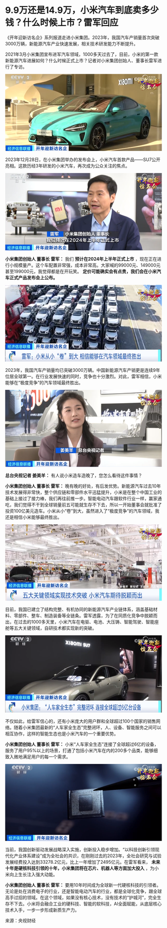 # 9.9万还是14.9万，小米汽车到底卖多少钱？什么时候上市？雷军回应

《开年迎新访名企》系列报道走进小米集团。2023年，我国汽车产销量首次突破3000万辆，新能源汽车产业快速发展，相关技术研发能力不断提升。

2021年3月小米集团宣布进军汽车领域，1000多天过去了，目前，小米的第一款新能源汽车进展如何？什么时候正式上市？记者对小米集团创始人、董事长雷军进行了专访。

![c385a883fc716f238a12b1add1e0a9af.jpg](https://raw.githubusercontent.com/qqhsx/qqnews_image/main/2024/01/20/9.9万还是14.9万，小米汽车到底卖多少钱？什么时候上市？雷军回应/c385a883fc716f238a12b1add1e0a9af.jpg)

2023年12月28日，在小米集团举办的发布会上，小米汽车首款产品——SU7公开亮相。这款历经3年研发的小米汽车，再次成为公众关注的焦点。

![5c37a152675316e46b93e0b8f2fa15fd.jpg](https://raw.githubusercontent.com/qqhsx/qqnews_image/main/2024/01/20/9.9万还是14.9万，小米汽车到底卖多少钱？什么时候上市？雷军回应/5c37a152675316e46b93e0b8f2fa15fd.jpg)

**小米集团创始人 董事长 雷军：** 我们 **预计在2024年上半年正式上市**
，现在正在进行小规模量产。这个车配置非常强，成本非常高。大家喊的99000元、149000元甚至199000元，我觉得都是在开玩笑。
**定价可能确实会有点贵，我们会在小米汽车正式产品发布会上公布。**

![3537d124a587642c7d8eb125791397b8.jpg](https://raw.githubusercontent.com/qqhsx/qqnews_image/main/2024/01/20/9.9万还是14.9万，小米汽车到底卖多少钱？什么时候上市？雷军回应/3537d124a587642c7d8eb125791397b8.jpg)

2023年，我国汽车产销量均已突破3000万辆。中国新能源汽车产销更是连续9年位居全球第一。在行业发展快速的同时，竞争也十分激烈。对此，雷军相信，小米能够在“极度竞争”的汽车领域最终胜出。

![c65d294adf39dd32cd7df5fc588a3821.jpg](https://raw.githubusercontent.com/qqhsx/qqnews_image/main/2024/01/20/9.9万还是14.9万，小米汽车到底卖多少钱？什么时候上市？雷军回应/c65d294adf39dd32cd7df5fc588a3821.jpg)

**总台央视记者 姜美羊：** 有人说小米造车造晚了，您怎么看待这件事情？

**小米集团创始人 董事长 雷军：**
晚有晚的好处，有后发优势。新能源汽车过去10年技术发展得非常快，整个供应链和零部件水平迅猛提升，小米是在整个中国工业的基础上接过了接力棒，我们再往前推一步。智能电动汽车跟软件行业一样，赢家通吃，我们觉得不干到全球销量前五可能就生存不下去，所以一开始董事会就批准了投资100亿美元造车。小米从小“卷”到大，虽然进入了“极度竞争”的汽车领域，我还是相信小米能够最终胜出。

![d2367cbd208760cc609a2c603cab7567.jpg](https://raw.githubusercontent.com/qqhsx/qqnews_image/main/2024/01/20/9.9万还是14.9万，小米汽车到底卖多少钱？什么时候上市？雷军回应/d2367cbd208760cc609a2c603cab7567.jpg)

目前，我国已建立了结构完整、有机协同的新能源汽车产业链体系，涵盖基础材料、零部件、整车、制造装备等全链条。雷军透露，为了在同质化竞争中脱颖而出，在过去的1000多天里，小米汽车在电驱、电池、大压铸、智能驾驶、智能座舱等五大关键领域，自研技术都实现新的突破。

![68453415a21567e04d35297323beabaa.jpg](https://raw.githubusercontent.com/qqhsx/qqnews_image/main/2024/01/20/9.9万还是14.9万，小米汽车到底卖多少钱？什么时候上市？雷军回应/68453415a21567e04d35297323beabaa.jpg)

不仅如此，给雷军信心的，还有小米庞大的用户群和全球超过100个国家的销售网络。随着小米集团最新的“人车家全生态”完整闭环，人、设备、智能服务之间可以相互协作，这样的智能生态也是小米汽车的一个重要优势。

**小米集团创始人 董事长 雷军：**
小米“人车家全生态”连接了全球超过6亿的设备，服务了用户95%以上的场景，打通了包括小米汽车在内的200多个品类，能够细致入微地满足用户的每一个需求。

![6ae0ef743603dcd58cbd5ee214dee623.jpg](https://raw.githubusercontent.com/qqhsx/qqnews_image/main/2024/01/20/9.9万还是14.9万，小米汽车到底卖多少钱？什么时候上市？雷军回应/6ae0ef743603dcd58cbd5ee214dee623.jpg)

当前，我国创新驱动发展战略深入实施，创新投入稳步增加。“以科技创新引领现代化产业体系建设”成为全社会的共识，在刚刚过去的2023年，全社会研究与试验发展经费投入达到33278.2亿元，比上一年增加了2495亿元。在雷军看来，
**未来十年是硬核科技引领的十年，小米集团将在芯片、机器人等方面加大投入** ，为小米向上生长注入强大动能。

**小米集团创始人 董事长 雷军：**
要用10年时间成为全球新一代硬核科技的引领者。无论是处在消费电子的行业，还是智能电动汽车的行业，都是全球化竞争，跟全球高手过招的领域。在这个领域，如果没有核心技术，没有技术的“护城河”，完全生存不下去。小米将会融合工业的硬科技、智能的软科技，AI全面赋能，从底层核心技术入手，一步一步形成新质生产力。

来源：央视财经

